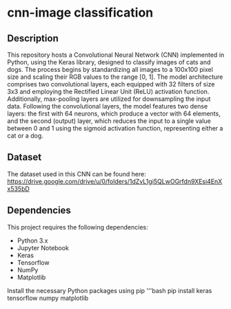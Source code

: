 # cnn-image classification

## Description

This repository hosts a Convolutional Neural Network (CNN) implemented in Python, using the Keras library, designed to classify images of cats and dogs. The process begins by standardizing all images to a 100x100 pixel size and scaling their RGB values to the range [0, 1]. The model architecture comprises two convolutional layers, each equipped with 32 filters of size 3x3 and employing the Rectified Linear Unit (ReLU) activation function. Additionally, max-pooling layers are utilized for downsampling the input data. Following the convolutional layers, the model features two dense layers: the first with 64 neurons, which produce a vector with 64 elements, and the second (output) layer, which reduces the input to a single value between 0 and 1 using the sigmoid activation function, representing either a cat or a dog.

## Dataset
The dataset used in this CNN can be found here:
https://drive.google.com/drive/u/0/folders/1dZvL1gi5QLwOGrfdn9XEsi4EnXx535bD

## Dependencies

This project requires the following dependencies:
- Python 3.x
- Jupyter Notebook
- Keras
- Tensorflow
- NumPy
- Matplotlib

Install the necessary Python packages using pip
'''bash
pip install keras tensorflow numpy matplotlib
